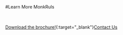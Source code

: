 <div class="product-cta" markdown="1">
#Learn More MonkRuls

<br/><br/>
[Download the brochure!](articles/products/monkruls.md/calltoaction.md/MonkrulsBrochure.en.pdf){:target="_blank"}[Contact Us]({{#makeLink}}./productinquiries.html?article_path=./company/productinquiries.md&menu_path=/{{/makeLink}})
</div>